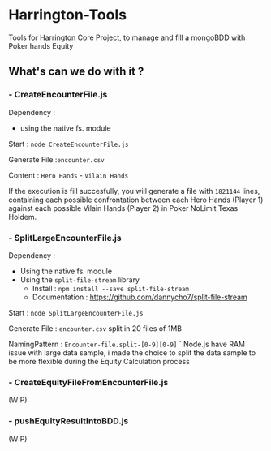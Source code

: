 # Harrington-Tools

Tools for Harrington Core Project, to manage and fill a mongoBDD with Poker hands Equity

## What's can we do with it ?

### - CreateEncounterFile.js

Dependency : 

- using the native fs. module

Start : `node CreateEncounterFile.js`

Generate File :`encounter.csv`

Content : `Hero Hands` - `Vilain Hands`

If the execution is fill succesfully, you will generate a file with `1821144` lines, containing each possible confrontation between
each Hero Hands (Player 1) against each possible Vilain Hands (Player 2) in Poker NoLimit Texas Holdem. 

### - SplitLargeEncounterFile.js

Dependency : 

- Using the native fs. module
- Using the `split-file-stream` library
  - Install : `npm install --save split-file-stream`
  - Documentation : https://github.com/dannycho7/split-file-stream
  
Start : `node SplitLargeEncounterFile.js`

Generate File : `encounter.csv` split in 20 files of 1MB

NamingPattern : `Encounter-file.split-[0-9][0-9]`
`
Node.js have RAM issue with large data sample, i made the choice to split the data sample to be more flexible during the Equity Calculation process

### - CreateEquityFileFromEncounterFile.js

(WIP)

### - pushEquityResultIntoBDD.js

(WIP)
